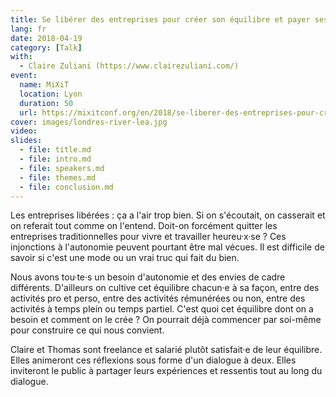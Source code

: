 ```yaml
---
title: Se libérer des entreprises pour créer son équilibre et payer ses factures
lang: fr
date: 2018-04-19
category: [Talk]
with:
  - Claire Zuliani (https://www.clairezuliani.com/)
event:
  name: MiXiT
  location: Lyon
  duration: 50
  url: https://mixitconf.org/en/2018/se-liberer-des-entreprises-pour-creer-son-equilibre-et-payer-ses-factures
cover: images/londres-river-lea.jpg
video:
slides:
  - file: title.md
  - file: intro.md
  - file: speakers.md
  - file: themes.md
  - file: conclusion.md
---
```

Les entreprises libérées : ça a l'air trop bien. Si on s'écoutait, on casserait et on referait tout comme on l'entend. Doit-on forcément quitter les entreprises traditionnelles pour vivre et travailler heureu·x·se ? Ces injonctions à l'autonomie peuvent pourtant être mal vécues. Il est difficile de savoir si c'est une mode ou un vrai truc qui fait du bien.

Nous avons tou·te·s un besoin d'autonomie et des envies de cadre différents. D'ailleurs on cultive cet équilibre chacun·e à sa façon, entre des activités pro et perso, entre des activités rémunérées ou non, entre des activités à temps plein ou temps partiel. C'est quoi cet équilibre dont on a besoin et comment on le crée ? On pourrait déjà commencer par soi-même pour construire ce qui nous convient.

Claire et Thomas sont freelance et salarié plutôt satisfait·e de leur équilibre. Elles animeront ces réflexions sous forme d'un dialogue à deux. Elles inviteront le public à partager leurs expériences et ressentis tout au long du dialogue.
